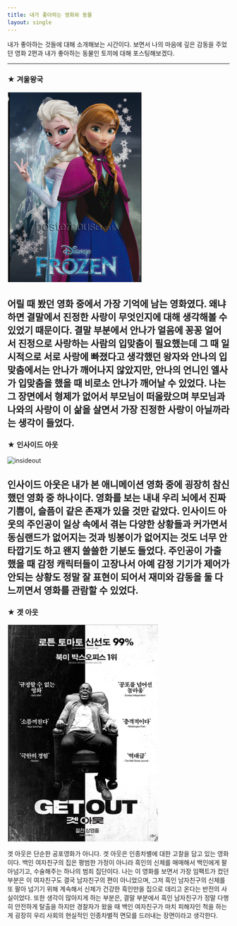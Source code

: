 ```yaml
---
title: 내가 좋아하는 영화와 동물
layout: single
---
```


내가 좋아하는 것들에 대해 소개해보는 시간이다. 보면서 나의 마음에 깊은 감동을 주었던 영화 2편과 내가 좋아하는 동물인 토끼에 대해 포스팅해보겠다.

---
### ★ 겨울왕국
![froren](/assets/images/frozen.png)

어릴 때 봤던 영화 중에서 가장 기억에 남는 영화였다. 왜냐하면 결말에서 진정한 사랑이 무엇인지에 대해 생각해볼 수 있었기 때문이다. 결말 부분에서 안나가 얼음에 꽁꽁 얼어서 진정으로 사랑하는 사람의 입맞춤이 필요했는데 그 때 일시적으로 서로 사랑에 빠졌다고 생각했던 왕자와 안나의 입맞춤에서는 안나가 깨어나지 않았지만, 안나의 언니인 엘사가 입맞춤을 했을 때 비로소 안나가 깨어날 수 있었다. 나는그 장면에서 형제가 없어서 부모님이 떠올랐으며 부모님과 나와의 사랑이 이 삶을 살면서 가장 진정한 사랑이 아닐까라는 생각이 들었다. 
---

### ★ 인사이드 아웃
![insideout][impression]

[impression]: https://launchdog.kr/link/4589362
인사이드 아웃은 내가 본 애니메이션 영화 중에 굉장히 참신했던 영화 중 하나이다. 영화를 보는 내내 우리 뇌에서 진짜 기쁨이, 슬픔이 같은 존재가 있을 것만 같았다. 인사이드 아웃의 주인공이 일상 속에서 겪는 다양한 상황들과 커가면서 동심랜드가 없어지는 것과 빙봉이가 없어지는 것도 너무 안타깝기도 하고 왠지 쓸쓸한 기분도 들었다. 주인공이 가출했을 때 감정 캐릭터들이 고장나서 아예 감정 기기가 제어가 안되는 상황도 정말 잘 표현이 되어서 재미와 감동을 둘 다 느끼면서 영화를 관람할 수 있었다. 
 ---
### ★ 겟 아웃
[![getout](/assets/images/getout.png "영화의 숨겨진 의미가 궁금하다면 클릭하세요")](https://th.bing.com/th/id/OIP.aDu9-xgYckZHWlV_SpBguwHaE8?pid=ImgDet&rs=1)

겟 아웃은 단순한 공포영화가 아니다. 겟 아웃은 인종차별에 대한 고찰을 담고 있는 영화이다. 백인 여자친구의 집은 평범한 가정이 아니라 흑인의 신체를 매매해서 백인에게 팔아넘기고, 수술해주는 하나의 범죄 집단이다. 나는 이 영화를 보면서 가장 임팩트가 컸던 부분은 이 여자친구도 결국 남자친구의 편이 아니었으며, 그저 흑인 남자친구의 신체를 또 팔아 넘기기 위해 계속해서 신체가 건강한 흑인만을 집으로 데리고 온다는 반전의 사실이었다. 또한 생각이 많아지게 하는 부분은, 결말 부분에서 흑인 남자친구가 정말 다행히 안전하게 탈출을 하지만 경찰자가 왔을 때 백인 여자친구가 마치 피해자인 척을 하는게 굉장히 우리 사회의 현실적인 인종차별적 면모를 드러내는 장면이라고 생각한다. 
